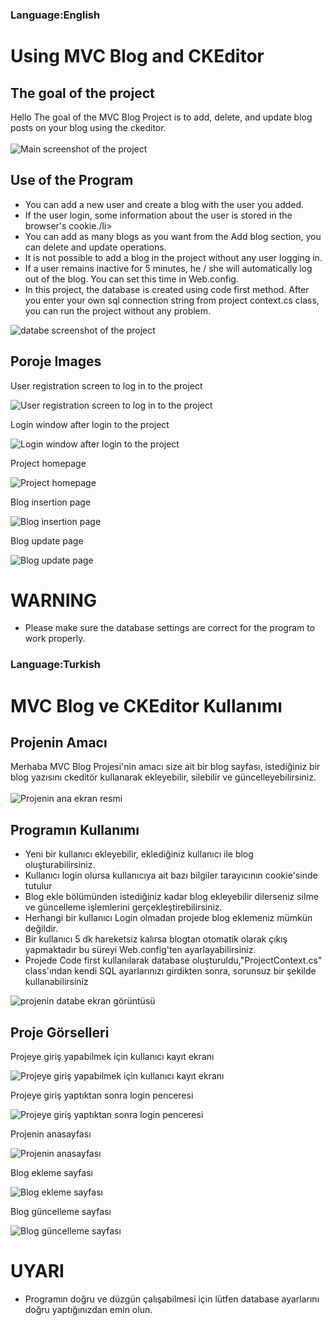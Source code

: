 ### Language:English

# Using MVC Blog and CKEditor
## The goal of the project

Hello The goal of the MVC Blog Project is to add, delete, and update blog posts on your blog using the ckeditor. <br/><br/>
![Main screenshot of the project](https://github.com/GurhanGedik/Home-page-and-ck-editor-with-MVC/blob/master/MVCLoginPageAndCKEditor/MVCLoginPageAndCKEditor/Project%20Pictures/MVCBlogHomePage.png)

## Use of the Program
<ul>
  <li>You can add a new user and create a blog with the user you added.</li>
  <li>If the user login, some information about the user is stored in the browser's cookie./li>
  <li>You can add as many blogs as you want from the Add blog section, you can delete and update operations.</li>
  <li>It is not possible to add a blog in the project without any user logging in.</li>
  <li>If a user remains inactive for 5 minutes, he / she will automatically log out of the blog. You can set this time in Web.config. </li>
  <li>In this project, the database is created using code first method.
After you enter your own sql connection string from project context.cs class, you can run the project without any problem.</li>  
</ul>

![databe screenshot of the project](https://github.com/GurhanGedik/Home-page-and-ck-editor-with-MVC/blob/master/MVCLoginPageAndCKEditor/MVCLoginPageAndCKEditor/Project%20Pictures/MVCBlogProjectContext.png)

## Poroje Images
User registration screen to log in to the project

![User registration screen to log in to the project](https://github.com/GurhanGedik/Home-page-and-ck-editor-with-MVC/blob/master/MVCLoginPageAndCKEditor/MVCLoginPageAndCKEditor/Project%20Pictures/MVCBlogSingUp.png)

Login window after login to the project

![Login window after login to the project](https://github.com/GurhanGedik/Home-page-and-ck-editor-with-MVC/blob/master/MVCLoginPageAndCKEditor/MVCLoginPageAndCKEditor/Project%20Pictures/MVCBlogSingIn.png)

Project homepage

![Project homepage](https://github.com/GurhanGedik/Home-page-and-ck-editor-with-MVC/blob/master/MVCLoginPageAndCKEditor/MVCLoginPageAndCKEditor/Project%20Pictures/MVCBlogHomePage.png)

Blog insertion page

![Blog insertion page](https://github.com/GurhanGedik/Home-page-and-ck-editor-with-MVC/blob/master/MVCLoginPageAndCKEditor/MVCLoginPageAndCKEditor/Project%20Pictures/MVCBlogEnterBlog.png)

Blog update page

![Blog update page](https://github.com/GurhanGedik/Home-page-and-ck-editor-with-MVC/blob/master/MVCLoginPageAndCKEditor/MVCLoginPageAndCKEditor/Project%20Pictures/MVCBlogUpdateBlog2.png)

# WARNING
<ul>
  <li>Please make sure the database settings are correct for the program to work properly.</li>
</ul>

### Language:Turkish

# MVC Blog ve CKEditor Kullanımı
## Projenin Amacı

Merhaba  MVC Blog Projesi'nin amacı size ait bir blog sayfası, istediğiniz bir blog yazısını ckeditör kullanarak ekleyebilir, silebilir ve güncelleyebilirsiniz. <br/><br/>
![Projenin ana ekran resmi](https://github.com/GurhanGedik/Home-page-and-ck-editor-with-MVC/blob/master/MVCLoginPageAndCKEditor/MVCLoginPageAndCKEditor/Project%20Pictures/MVCBlogHomePage.png)

## Programın Kullanımı
<ul>
  <li>Yeni bir kullanıcı ekleyebilir, eklediğiniz kullanıcı ile blog oluşturabilirsiniz.</li>
  <li>Kullanıcı login olursa kullanıcıya ait bazı bilgiler tarayıcının cookie'sinde tutulur</li>
  <li>Blog ekle bölümünden istediğiniz kadar blog ekleyebilir dilerseniz silme ve güncelleme işlemlerini gerçekleştirebilirsiniz.</li>
  <li>Herhangi bir kullanıcı Login olmadan projede blog eklemeniz mümkün değildir. </li>
  <li>Bir kullanıcı 5 dk hareketsiz kalırsa blogtan otomatik olarak çıkış yapmaktadır bu süreyi Web.config'ten ayarlayabilirsiniz. </li>
  <li>Projede Code first kullanılarak database oluşturuldu,"ProjectContext.cs" class'ından kendi SQL ayarlarınızı girdikten sonra, sorunsuz bir şekilde kullanabilirsiniz</li>  
</ul>

![projenin databe ekran görüntüsü](https://github.com/GurhanGedik/Home-page-and-ck-editor-with-MVC/blob/master/MVCLoginPageAndCKEditor/MVCLoginPageAndCKEditor/Project%20Pictures/MVCBlogProjectContext.png)

## Proje Görselleri
Projeye giriş yapabilmek için kullanıcı kayıt ekranı

![Projeye giriş yapabilmek için kullanıcı kayıt ekranı](https://github.com/GurhanGedik/Home-page-and-ck-editor-with-MVC/blob/master/MVCLoginPageAndCKEditor/MVCLoginPageAndCKEditor/Project%20Pictures/MVCBlogSingUp.png)

Projeye giriş yaptıktan sonra login penceresi

![Projeye giriş yaptıktan sonra login penceresi](https://github.com/GurhanGedik/Home-page-and-ck-editor-with-MVC/blob/master/MVCLoginPageAndCKEditor/MVCLoginPageAndCKEditor/Project%20Pictures/MVCBlogSingIn.png)

Projenin anasayfası

![Projenin anasayfası](https://github.com/GurhanGedik/Home-page-and-ck-editor-with-MVC/blob/master/MVCLoginPageAndCKEditor/MVCLoginPageAndCKEditor/Project%20Pictures/MVCBlogHomePage.png)

Blog ekleme sayfası

![Blog ekleme sayfası](https://github.com/GurhanGedik/Home-page-and-ck-editor-with-MVC/blob/master/MVCLoginPageAndCKEditor/MVCLoginPageAndCKEditor/Project%20Pictures/MVCBlogEnterBlog.png)

Blog güncelleme sayfası

![Blog güncelleme sayfası](https://github.com/GurhanGedik/Home-page-and-ck-editor-with-MVC/blob/master/MVCLoginPageAndCKEditor/MVCLoginPageAndCKEditor/Project%20Pictures/MVCBlogUpdateBlog2.png)

# UYARI
<ul>
  <li>Programın doğru ve düzgün çalışabilmesi için lütfen database ayarlarını doğru yaptığınızdan emin olun.</li>
</ul>

